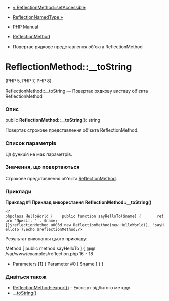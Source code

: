 - [«
ReflectionMethod::setAccessible](reflectionmethod.setaccessible.md)
- [ReflectionNamedType »](class.reflectionnamedtype.md)

- [PHP Manual](index.md)
- [ReflectionMethod](class.reflectionmethod.md)
- Повертає рядкове представлення об'єкта ReflectionMethod

# ReflectionMethod::\_\_toString

(PHP 5, PHP 7, PHP 8)

ReflectionMethod::\_\_toString — Повертає рядкову виставу
об'єкта ReflectionMethod

### Опис

public **ReflectionMethod::\_\_toString**(): string

Повертає строкове представлення об'єкта ReflectionMethod.

### Список параметрів

Ця функція не має параметрів.

### Значення, що повертаються

Строкове представлення об'єкта
[ReflectionMethod](class.reflectionmethod.md).

### Приклади

**Приклад #1 Приклад використання **ReflectionMethod::\_\_toString()****

`<?phpclass HelloWorld {    public function sayHelloTo($name) {       return 'Привіт, ' . $name; }}$reflectionMethod u003d new ReflectionMethod(new HelloWorld(), 'sayHelloTo');echo $reflectionMethod;?> `

Результат виконання цього прикладу:

Method [ <user> public method sayHelloTo ] {
@@ /var/www/examples/reflection.php 16 - 18

- Parameters [1] {
Parameter #0 [ <required> $name ]
}
}

### Дивіться також

- [ReflectionMethod::export()](reflectionmethod.export.md) - Експорт
відбитого методу
- [\_\_toString()](language.oop5.magic.md#object.tostring)
